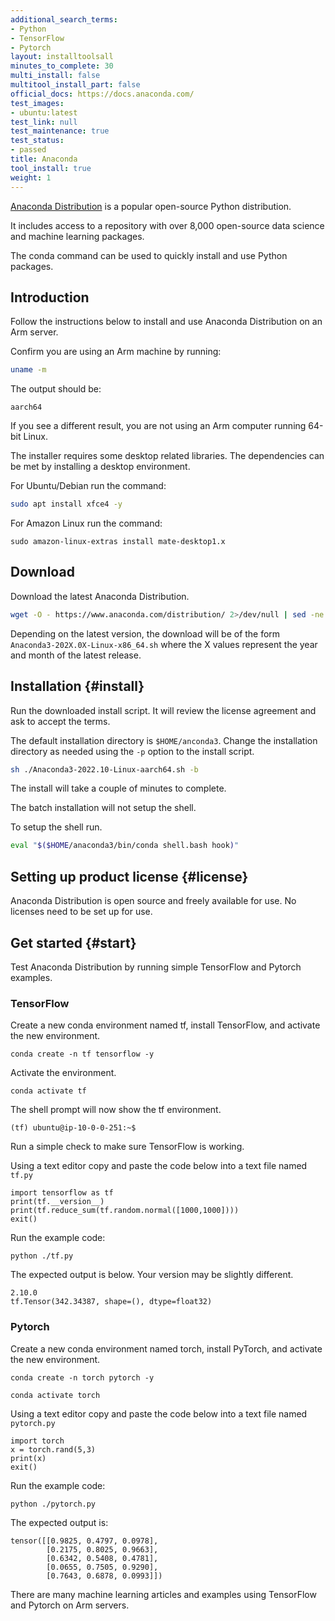 ```yaml
---
additional_search_terms:
- Python
- TensorFlow
- Pytorch
layout: installtoolsall
minutes_to_complete: 30
multi_install: false
multitool_install_part: false
official_docs: https://docs.anaconda.com/
test_images:
- ubuntu:latest
test_link: null
test_maintenance: true
test_status:
- passed
title: Anaconda
tool_install: true
weight: 1
---
```


[Anaconda Distribution](https://www.anaconda.com/products/distribution) is a popular open-source Python distribution. 

It includes access to a repository with over 8,000 open-source data science and machine learning packages.

The conda command can be used to quickly install and use Python packages. 

## Introduction

Follow the instructions below to install and use Anaconda Distribution on an Arm server.

Confirm you are using an Arm machine by running:

```bash
uname -m
```

The output should be:

```console
aarch64
```

If you see a different result, you are not using an Arm computer running 64-bit Linux.

The installer requires some desktop related libraries. The dependencies can be met by installing a desktop environment. 

For Ubuntu/Debian run the command:

```bash
sudo apt install xfce4 -y
```

For Amazon Linux run the command:

```console
sudo amazon-linux-extras install mate-desktop1.x
```

## Download 

Download the latest Anaconda Distribution.

```bash
wget -O - https://www.anaconda.com/distribution/ 2>/dev/null | sed -ne 's@.*\(https:\/\/repo\.anaconda\.com\/archive\/Anaconda3-.*-Linux-aarch64\.sh\)\">64-Bit (AWS Graviton2 / ARM64) Installer.*@\1@p' | xargs wget
```

Depending on the latest version, the download will be of the form `Anaconda3-202X.0X-Linux-x86_64.sh` where the X values represent the year and month of the latest release.

## Installation {#install}

Run the downloaded install script. It will review the license agreement and ask to accept the terms. 

The default installation directory is `$HOME/anconda3`. Change the installation directory as needed using the `-p` option to the install script.

```bash
sh ./Anaconda3-2022.10-Linux-aarch64.sh -b
```

The install will take a couple of minutes to complete.

The batch installation will not setup the shell. 

To setup the shell run.

```bash
eval "$($HOME/anaconda3/bin/conda shell.bash hook)"
```

## Setting up product license {#license}

Anaconda Distribution is open source and freely available for use. No licenses need to be set up for use.

## Get started {#start}

Test Anaconda Distribution by running simple TensorFlow and Pytorch examples.

### TensorFlow

Create a new conda environment named tf, install TensorFlow, and activate the new environment.

```console
conda create -n tf tensorflow -y
```

Activate the environment.

```console
conda activate tf
```

The shell prompt will now show the tf environment.

```console
(tf) ubuntu@ip-10-0-0-251:~$
```

Run a simple check to make sure TensorFlow is working.

Using a text editor copy and paste the code below into a text file named `tf.py`

```console
import tensorflow as tf
print(tf.__version__)
print(tf.reduce_sum(tf.random.normal([1000,1000])))
exit()
```

Run the example code:

```console
python ./tf.py
```

The expected output is below. Your version may be slightly different. 

```console
2.10.0
tf.Tensor(342.34387, shape=(), dtype=float32)
```

### Pytorch

Create a new conda environment named torch, install PyTorch, and activate the new environment.

```console
conda create -n torch pytorch -y
```

```console
conda activate torch
```

Using a text editor copy and paste the code below into a text file named `pytorch.py`

```console
import torch
x = torch.rand(5,3)
print(x)
exit()
```

Run the example code:

```console
python ./pytorch.py
```

The expected output is:

```console
tensor([[0.9825, 0.4797, 0.0978],
        [0.2175, 0.8025, 0.9663],
        [0.6342, 0.5408, 0.4781],
        [0.0655, 0.7505, 0.9290],
        [0.7643, 0.6878, 0.0993]])
```


There are many machine learning articles and examples using TensorFlow and Pytorch on Arm servers.

